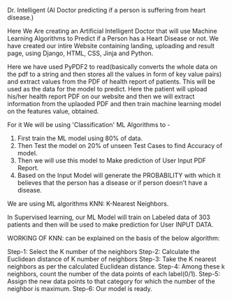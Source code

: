 Dr. Intelligent (AI Doctor predicting if a person is suffering from heart disease.)

Here We Are creating an Artificial Intelligent Doctor that will use Machine Learning Algorithms to Predict
if a Person has a Heart Disease or not.
We have created our intire Website containing landing, uploading and result page, using Django, HTML, CSS, Jinja and Python.

Here we have used PyPDF2 to read(basically converts the whole data on the pdf to a string and then stores all the values in form of key value pairs) and extract values from the PDF of health report of patients. This will be used as the data for the model to predict.
Here the patient will upload his/her health report PDF on our website and then we will extract information from the uplaoded PDF and then train machine learning model on the features value, obtained.

For it We will be using 'Classification' ML Algorithms to -

1. First train the ML model using 80% of data.
2. Then Test the model on 20% of unseen Test Cases to find Accuracy of model.
3. Then we will use this model to Make prediction of User Input PDF Report.
4. Based on the Input Model will generate the PROBABILITY with which it believes that the person has a disease or if person doesn't have a disease.

We are using ML algorithms KNN: K-Nearest Neighbors.

In Supervised learning, our ML Model will train on
Labeled data of 303 patients and then will be used to make
prediction for User INPUT DATA.

WORKING OF KNN:
can be explained on the basis of the below algorithm:

Step-1: Select the K number of the neighbors
Step-2: Calculate the Euclidean distance of K number of neighbors
Step-3: Take the K nearest neighbors as per the calculated Euclidean distance.
Step-4: Among these k neighbors, count the number of the data points of each label(0/1).
Step-5: Assign the new data points to that category for which the number of the neighbor is maximum.
Step-6: Our model is ready.

